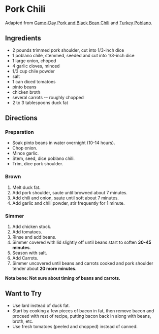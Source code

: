 # Pork Chili

Adapted from [Game-Day Pork and Black Bean Chili](http://www.foodandwine.com/recipes/game-day-pork-and-black-bean-chili) and [Turkey Poblano](http://www.williams-sonoma.com/recipe/turkey-poblano-chili.html).

## Ingredients

* 2 pounds trimmed pork shoulder, cut into 1/3-inch dice
* 1 poblano chile, stemmed, seeded and cut into 1/3-inch dice
* 1 large onion, choped
* 4 garlic cloves, minced
* 1/3 cup chile powder
* salt
* 1 can diced tomatoes
* pinto beans
* chicken broth
* several carrots -- roughly chopped
* 2 to 3 tablespoons duck fat

## Directions

### Preparation

* Soak pinto beans in water overnight (10-14 hours).
* Chop onion.
* Mince garlic.
* Stem, seed, dice poblano chili.
* Trim, dice pork shoulder.


### Brown

1. Melt duck fat.
2. Add pork shoulder, saute until browned about 7 minutes.
3. Add chili and onion, saute until soft about 7 minutes.
4. Add garlic and chili powder, stir frequently for 1 minute.


### Simmer

1. Add chicken stock.
2. Add tomatoes.
3. Rinse and add beans.
4. Simmer covered with lid slightly off until beans start to soften **30-45 minutes**.
5. Season with salt.
6. Add Carrots.
7. Simmer uncovered until beans and carrots cooked and pork shoulder tender about **20 more minutes**.

**Nota bene: Not sure about timing of beans and carrots.**


## Want to Try

* Use lard instead of duck fat.
* Start by cooking a few pieces of bacon in fat, then remove bacon and proceed with rest of recipe, putting bacon back in along with beans, broth, etc.
* Use fresh tomatoes (peeled and chopped) instead of canned.
